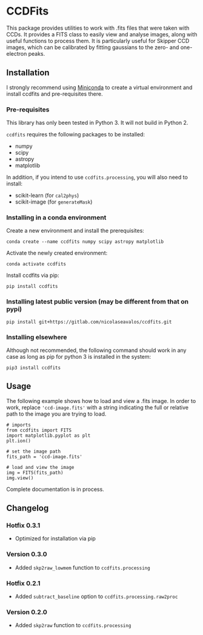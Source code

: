 # CCDFits

This package provides utilities to work with .fits files that were taken with CCDs. It provides a FITS class to easily view and analyse images, along with useful functions to process them. It is particularly useful for Skipper CCD images, which can be calibrated by fitting gaussians to the zero- and one-electron peaks.

## Installation

I strongly recommend using [Miniconda](https://docs.conda.io/en/latest/miniconda.html) to create a virtual environment and install ccdfits and pre-requisites there.

### Pre-requisites

This library has only been tested in Python 3. It will not build in Python 2.

`ccdfits` requires the following packages to be installed:
* numpy
* scipy
* astropy
* matplotlib

In addition, if you intend to use `ccdfits.processing`, you will also need to install:
* scikit-learn (for `cal2phys`)
* scikit-image (for `generateMask`)

### Installing in a conda environment

Create a new environment and install the prerequisites:

`conda create --name ccdfits numpy scipy astropy matplotlib`

Activate the newly created environment:

`conda activate ccdfits`

Install ccdfits via pip:

`pip install ccdfits`


### Installing latest public version (may be different from that on pypi)

`pip install git+https://gitlab.com/nicolaseavalos/ccdfits.git`


### Installing elsewhere

Although not recommended, the following command should work in any case as long as pip for python 3 is installed in the system:

`pip3 install ccdfits`

## Usage

The following example shows how to load and view a .fits image. In order to work, replace `'ccd-image.fits'` with a string indicating the full or relative path to the image you are trying to load.

    # imports
    from ccdfits import FITS
    import matplotlib.pyplot as plt
    plt.ion()

    # set the image path
    fits_path = 'ccd-image.fits'

    # load and view the image
    img = FITS(fits_path)
    img.view()

Complete documentation is in process.

## Changelog

### Hotfix 0.3.1
- Optimized for installation via pip

### Version 0.3.0
- Added `skp2raw_lowmem` function to `ccdfits.processing`

### Hotfix 0.2.1
- Added `subtract_baseline` option to `ccdfits.processing.raw2proc`

### Version 0.2.0
- Added `skp2raw` function to `ccdfits.processing`